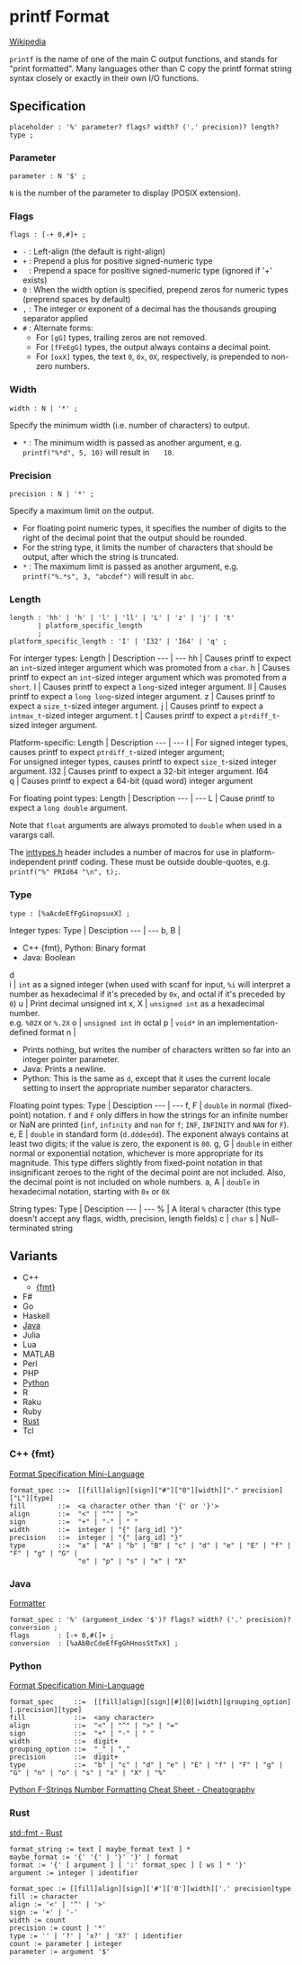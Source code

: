 # printf Format
[Wikipedia](https://en.wikipedia.org/wiki/Printf_format_string#Syntax)

`printf` is the name of one of the main C output functions, and stands for "print formatted". Many languages other than C copy the printf format string syntax closely or exactly in their own I/O functions.

## Specification
```antlr
placeholder : '%' parameter? flags? width? ('.' precision)? length? type ;
```

### Parameter
```antlr
parameter : N '$' ;
```
`N` is the number of the parameter to display (POSIX extension).

### Flags
```antlr
flags : [-+ 0,#]+ ;
```
- `-` : Left-align (the default is right-align)
- `+` : Prepend a plus for positive signed-numeric type
- <code>&nbsp;</code> : Prepend a space for positive signed-numeric type (ignored if '+' exists)
- `0` : When the width option is specified, prepend zeros for numeric types (preprend spaces by default)
- `,` : The integer or exponent of a decimal has the thousands grouping separator applied
- `#` : Alternate forms:
  - For `[gG]` types, trailing zeros are not removed.
  - For `[fFeEgG]` types, the output always contains a decimal point.
  - For `[oxX]` types, the text `0`, `0x`, `0X`, respectively, is prepended to non-zero numbers.

### Width
```antlr
width : N | '*' ;
```
Specify the minimum width (i.e. number of characters) to output.
- `*` : The minimum width is passed as another argument, e.g. `printf("%*d", 5, 10)` will result in <code>&nbsp;&nbsp;&nbsp;10</code>.

### Precision
```antlr
precision : N | '*' ;
```
Specify a maximum limit on the output.
- For floating point numeric types, it specifies the number of digits to the right of the decimal point that the output should be rounded.
- For the string type, it limits the number of characters that should be output, after which the string is truncated.
- `*` : The maximum limit is passed as another argument, e.g. `printf("%.*s", 3, "abcdef")` will result in `abc`.

### Length
```antlr
length : 'hh' | 'h' | 'l' | 'll' | 'L' | 'z' | 'j' | 't'
       | platform_specific_length
       ;
platform_specific_length : 'I' | 'I32' | 'I64' | 'q' ;
```
For interger types:
Length | Description
--- | ---
hh | Causes printf to expect an `int`-sized integer argument which was promoted from a `char`.
h | Causes printf to expect an `int`-sized integer argument which was promoted from a `short`.
l | Causes printf to expect a `long`-sized integer argument.
ll | Causes printf to expect a `long long`-sized integer argument.
z | Causes printf to expect a `size_t`-sized integer argument.
j | Causes printf to expect a `intmax_t`-sized integer argument.
t | Causes printf to expect a `ptrdiff_t`-sized integer argument.

Platform-specific:
Length | Description
--- | ---
I | For signed integer types, causes printf to expect `ptrdiff_t`-sized integer argument;<br />For unsigned integer types, causes printf to expect `size_t`-sized integer argument.
I32 | Causes printf to expect a 32-bit integer argument.
I64<br />q | Causes printf to expect a 64-bit (quad word) integer argument

For floating point types:
Length | Description
--- | ---
L | Cause printf to expect a `long double` argument.

Note that `float` arguments are always promoted to `double` when used in a varargs call.

The [inttypes.h](https://en.cppreference.com/w/cpp/header/cinttypes) header includes a number of macros for use in platform-independent printf coding. These must be outside double-quotes, e.g. `printf("%" PRId64 "\n", t);`.

### Type
```antlr
type : [%aAcdeEfFgGinopsuxX] ;
```

Integer types:
Type | Desciption
--- | ---
b, B | <ul><li>C++ {fmt}, Python: Binary format</li><li>Java: Boolean</li></ul>
d<br />i | `int` as a signed integer (when used with scanf for input, `%i` will interpret a number as hexadecimal if it's preceded by `0x`, and octal if it's preceded by `0`)
u | Print decimal unsigned int
x, X | `unsigned int` as a hexadecimal number.<br />e.g. `%02X` or `%.2X`
o | `unsigned int` in octal
p | `void*` in an implementation-defined format
n | <ul><li>Prints nothing, but writes the number of characters written so far into an integer pointer parameter.</li><li>Java: Prints a newline.</li><li>Python: This is the same as `d`, except that it uses the current locale setting to insert the appropriate number separator characters.</li></ul>

Floating point types:
Type | Desciption
--- | ---
f, F | `double` in normal (fixed-point) notation. `f` and `F` only differs in how the strings for an infinite number or NaN are printed (`inf`, `infinity` and `nan` for `f`; `INF`, `INFINITY` and `NAN` for `F`).
e, E | `double` in standard form (`d.ddde±dd`). The exponent always contains at least two digits; if the value is zero, the exponent is `00`.
g, G | `double` in either normal or exponential notation, whichever is more appropriate for its magnitude. This type differs slightly from fixed-point notation in that insignificant zeroes to the right of the decimal point are not included. Also, the decimal point is not included on whole numbers.
a, A | `double` in hexadecimal notation, starting with `0x` or `0X`

String types:
Type | Desciption
--- | ---
% | A literal `%` character (this type doesn't accept any flags, width, precision, length fields)
c | `char`
s | Null-terminated string

## Variants
- C++
  - [{fmt}](#c-fmt)
- F#
- Go
- Haskell
- [Java](#java)
- Julia
- Lua
- MATLAB
- Perl
- PHP
- [Python](#python)
- R
- Raku
- Ruby
- [Rust](#rust)
- Tcl

### C++ {fmt}
[Format Specification Mini-Language](https://fmt.dev/latest/syntax.html#format-specification-mini-language)
```antlr
format_spec ::=  [[fill]align][sign]["#"]["0"][width]["." precision]["L"][type]
fill        ::=  <a character other than '{' or '}'>
align       ::=  "<" | "^" | ">"
sign        ::=  "+" | "-" | " "
width       ::=  integer | "{" [arg_id] "}"
precision   ::=  integer | "{" [arg_id] "}"
type        ::=  "a" | "A" | "b" | "B" | "c" | "d" | "e" | "E" | "f" | "F" | "g" | "G" |
                 "o" | "p" | "s" | "x" | "X"
```

### Java
[Formatter](https://docs.oracle.com/en/java/javase/18/docs/api/java.base/java/util/Formatter.html)
```antlr
format_spec : '%' (argument_index '$')? flags? width? ('.' precision)? conversion ;
flags       : [-+ 0,#(]+ ;
conversion  : [%aAbBcCdeEfFgGhHnosStTxX] ;
```

### Python
[Format Specification Mini-Language](https://docs.python.org/3/library/string.html#formatspec)
```antlr
format_spec     ::=  [[fill]align][sign][#][0][width][grouping_option][.precision][type]
fill            ::=  <any character>
align           ::=  "<" | "^" | ">" | "="
sign            ::=  "+" | "-" | " "
width           ::=  digit+
grouping_option ::=  "_" | ","
precision       ::=  digit+
type            ::=  "b" | "c" | "d" | "e" | "E" | "f" | "F" | "g" | "G" | "n" | "o" | "s" | "x" | "X" | "%"
```

[Python F-Strings Number Formatting Cheat Sheet - Cheatography](https://cheatography.com/brianallan/cheat-sheets/python-f-strings-number-formatting/)

### Rust
[std::fmt - Rust](https://doc.rust-lang.org/std/fmt/index.html)
```antlr
format_string := text [ maybe_format text ] *
maybe_format := '{' '{' | '}' '}' | format
format := '{' [ argument ] [ ':' format_spec ] [ ws ] * '}'
argument := integer | identifier

format_spec := [[fill]align][sign]['#']['0'][width]['.' precision]type
fill := character
align := '<' | '^' | '>'
sign := '+' | '-'
width := count
precision := count | '*'
type := '' | '?' | 'x?' | 'X?' | identifier
count := parameter | integer
parameter := argument '$'
```